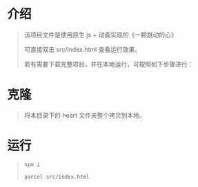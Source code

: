 # 介绍

> 该项目文件是使用原生 js + 动画实现的《一颗跳动的心》
> 
> 可直接双击 src/index.html 查看运行效果。
> 
> 若有需要下载完整项目，并在本地运行，可按照如下步骤进行：

# 克隆

> 将本目录下的 heart 文件夹整个拷贝到本地。

# 运行

> `npm i`
> 
> `parcel src/index.html`